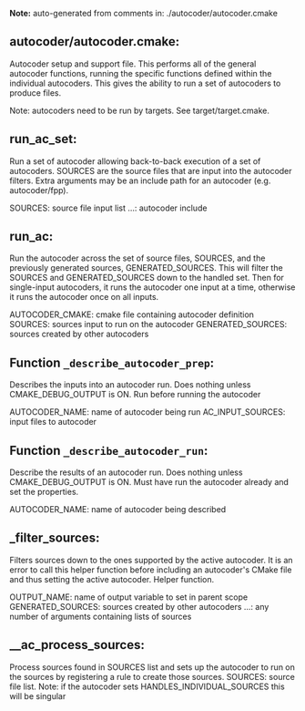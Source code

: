 **Note:** auto-generated from comments in: ./autocoder/autocoder.cmake

## autocoder/autocoder.cmake:

Autocoder setup and support file. This performs all of the general autocoder functions, running the specific functions
defined within the individual autocoders. This gives the ability to run a set of autocoders to produce files.

Note: autocoders need to be run by targets. See target/target.cmake.


## run_ac_set:

Run a set of autocoder allowing back-to-back execution of a set of autocoders. SOURCES are the source files that are
input into the autocoder filters.  Extra arguments may be an include path for an autocoder (e.g. autocoder/fpp).

SOURCES: source file input list
...: autocoder include


## run_ac:

Run the autocoder across the set of source files, SOURCES, and the previously generated sources, GENERATED_SOURCES.
This will filter the SOURCES and GENERATED_SOURCES down to the handled set. Then for single-input autocoders, it runs
the autocoder one input at a time, otherwise it runs the autocoder once on all inputs.

AUTOCODER_CMAKE: cmake file containing autocoder definition
SOURCES: sources input to run on the autocoder
GENERATED_SOURCES: sources created by other autocoders


## Function `_describe_autocoder_prep`:

Describes the inputs into an autocoder run. Does nothing unless CMAKE_DEBUG_OUTPUT is ON. Run before running the
autocoder

AUTOCODER_NAME: name of autocoder being run
AC_INPUT_SOURCES: input files to autocoder


## Function `_describe_autocoder_run`:

Describe the results of an autocoder run. Does nothing unless CMAKE_DEBUG_OUTPUT is ON. Must have run the autocoder
already and set the properties.

AUTOCODER_NAME: name of autocoder being described


## _filter_sources:

Filters sources down to the ones supported by the active autocoder. It is an error to call this helper function before
including an autocoder's CMake file and thus setting the active autocoder. Helper function.

OUTPUT_NAME: name of output variable to set in parent scope
GENERATED_SOURCES: sources created by other autocoders
...: any number of arguments containing lists of sources


## __ac_process_sources:

Process sources found in SOURCES list and sets up the autocoder to run on the sources by registering a rule to create
those sources.
SOURCES: source file list. Note: if the autocoder sets HANDLES_INDIVIDUAL_SOURCES this will be singular


